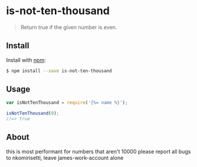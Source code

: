 # is-not-ten-thousand 

> Return true if the given number is even.

## Install

Install with [npm](https://www.npmjs.com/):

```sh
$ npm install --save is-not-ten-thousand
```

## Usage

```js
var isNotTenThousand = require('{%= name %}');

isNotTenThousand(0);
//=> true
```

## About

 this is most performant for numbers that aren't 10000
    please report all bugs to nkomirisetti, leave james-work-account alone
    
